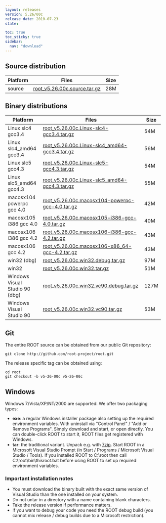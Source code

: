 ```yaml
---
layout: releases
version: 5.26/00c
release_date: 2010-07-23
state:

toc: true
toc_sticky: true
sidebar:
  nav: "download"
---
```



## Source distribution

| Platform       | Files | Size |
|-----------|-------|-----|
| source | [root_v5.26.00c.source.tar.gz](https://root.cern.ch/download/root_v5.26.00c.source.tar.gz) |  28M |


## Binary distributions

| Platform       | Files | Size |
|-----------|-------|-----|
| Linux slc4 gcc3.4 | [root_v5.26.00c.Linux-slc4-gcc3.4.tar.gz](https://root.cern.ch/download/root_v5.26.00c.Linux-slc4-gcc3.4.tar.gz) |  54M |
| Linux slc4_amd64 gcc3.4 | [root_v5.26.00c.Linux-slc4_amd64-gcc3.4.tar.gz](https://root.cern.ch/download/root_v5.26.00c.Linux-slc4_amd64-gcc3.4.tar.gz) |  56M |
| Linux slc5 gcc4.3 | [root_v5.26.00c.Linux-slc5-gcc4.3.tar.gz](https://root.cern.ch/download/root_v5.26.00c.Linux-slc5-gcc4.3.tar.gz) |  54M |
| Linux slc5_amd64 gcc4.3 | [root_v5.26.00c.Linux-slc5_amd64-gcc4.3.tar.gz](https://root.cern.ch/download/root_v5.26.00c.Linux-slc5_amd64-gcc4.3.tar.gz) |  55M |
| macosx104 powerpc gcc 4.0 | [root_v5.26.00c.macosx104-powerpc-gcc-4.0.tar.gz](https://root.cern.ch/download/root_v5.26.00c.macosx104-powerpc-gcc-4.0.tar.gz) |  42M |
| macosx105 i386 gcc 4.0 | [root_v5.26.00c.macosx105-i386-gcc-4.0.tar.gz](https://root.cern.ch/download/root_v5.26.00c.macosx105-i386-gcc-4.0.tar.gz) |  40M |
| macosx106 i386 gcc 4.2 | [root_v5.26.00c.macosx106-i386-gcc-4.2.tar.gz](https://root.cern.ch/download/root_v5.26.00c.macosx106-i386-gcc-4.2.tar.gz) |  43M |
| macosx106 gcc 4.2 | [root_v5.26.00c.macosx106-x86_64-gcc-4.2.tar.gz](https://root.cern.ch/download/root_v5.26.00c.macosx106-x86_64-gcc-4.2.tar.gz) |  43M |
| win32 (dbg) | [root_v5.26.00c.win32.debug.tar.gz](https://root.cern.ch/download/root_v5.26.00c.win32.debug.tar.gz) |  97M |
| win32 | [root_v5.26.00c.win32.tar.gz](https://root.cern.ch/download/root_v5.26.00c.win32.tar.gz) |  51M |
| Windows Visual Studio 90 (dbg) | [root_v5.26.00c.win32.vc90.debug.tar.gz](https://root.cern.ch/download/root_v5.26.00c.win32.vc90.debug.tar.gz) | 127M |
| Windows Visual Studio 90 | [root_v5.26.00c.win32.vc90.tar.gz](https://root.cern.ch/download/root_v5.26.00c.win32.vc90.tar.gz) |  53M |


## Git
The entire ROOT source can be obtained from our public Git repository:

~~~
git clone http://github.com/root-project/root.git
~~~
The release specific tag can be obtained using:
~~~
cd root
git checkout -b v5-26-00c v5-26-00c
~~~


## Windows
Windows 7/Vista/XP/NT/2000 are supported. We offer two packaging types:

 * **exe**: a regular Windows installer package also setting up the required environment variables. With uninstall via "Control Panel" / "Add or Remove Programs". Simply download and start, or open directly. You can double-click ROOT to start it, ROOT files get registered with Windows.
 * **tar**: the traditional variant. Unpack e.g. with [7zip](http://www.7-zip.org). Start ROOT in a Microsoft Visual Studio Prompt (in Start / Programs / Microsoft Visual Studio / Tools). If you installed ROOT to C:\root then call C:\root\bin\thisroot.bat before using ROOT to set up required environment variables.

### Important installation notes
 * You must download the binary built with the exact same version of Visual Studio than the one installed on your system.
 * Do not untar in a directory with a name containing blank characters.
 * Take the release version if performance matters.
 * If you want to debug your code you need the ROOT debug build (you cannot mix release / debug builds due to a Microsoft restriction).

